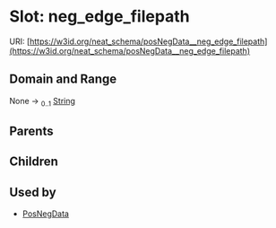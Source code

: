 
# Slot: neg_edge_filepath




URI: [https://w3id.org/neat_schema/posNegData__neg_edge_filepath](https://w3id.org/neat_schema/posNegData__neg_edge_filepath)


## Domain and Range

None &#8594;  <sub>0..1</sub> [String](types/String.md)

## Parents


## Children


## Used by

 * [PosNegData](PosNegData.md)

